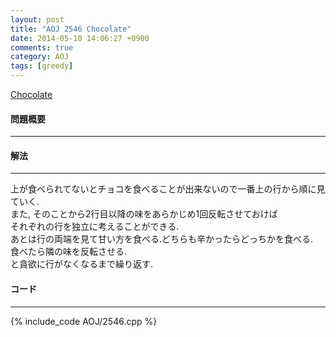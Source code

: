 ```yaml
---
layout: post
title: "AOJ 2546 Chocolate"
date: 2014-05-10 14:06:27 +0900
comments: true
category: AOJ
tags: [greedy]
---
```


[Chocolate](http://judge.u-aizu.ac.jp/onlinejudge/description.jsp?id=2546)

#### 問題概要

****

#### 解法

****

上が食べられてないとチョコを食べることが出来ないので一番上の行から順に見ていく.  
また, そのことから2行目以降の味をあらかじめ1回反転させておけば  
それぞれの行を独立に考えることができる.  
あとは行の両端を見て甘い方を食べる.どちらも辛かったらどっちかを食べる.  
食べたら隣の味を反転させる.  
と貪欲に行がなくなるまで繰り返す.  

#### コード

****

{% include_code AOJ/2546.cpp %}


